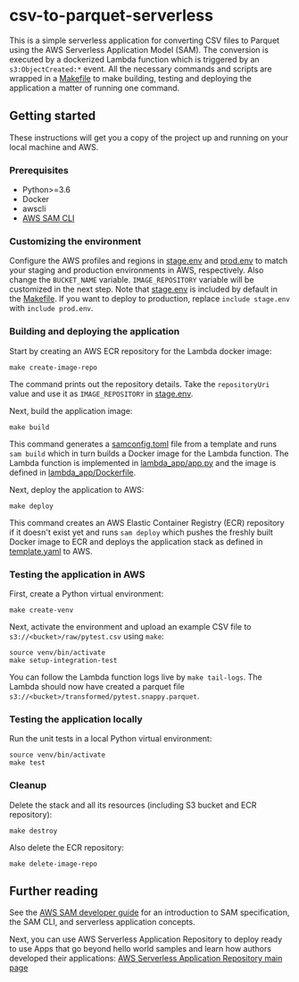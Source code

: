 # csv-to-parquet-serverless

This is a simple serverless application for converting CSV files to Parquet using the AWS Serverless Application Model (SAM). 
The conversion is executed by a dockerized Lambda function which is triggered by an `s3:ObjectCreated:*` event. 
All the necessary commands and scripts are wrapped in a [Makefile](Makefile) to make building, testing and deploying the application a matter of running one command.

## Getting started

These instructions will get you a copy of the project up and running on your local machine and AWS.

### Prerequisites

* Python>=3.6
* Docker
* awscli
* [AWS SAM CLI](https://docs.aws.amazon.com/serverless-application-model/latest/developerguide/serverless-sam-cli-install.html)


### Customizing the environment

Configure the AWS profiles and regions in [stage.env](stage.env) and [prod.env](prod.env) to match your staging and production environments in AWS, respectively. Also change the `BUCKET_NAME` variable. `IMAGE_REPOSITORY` variable will be customized in the next step. Note that [stage.env](stage.env) is included by default in the [Makefile](Makefile). If you want to deploy to production, replace `include stage.env` with `include prod.env`.

### Building and deploying the application

Start by creating an AWS ECR repository for the Lambda docker image:
    
    make create-image-repo

The command prints out the repository details. Take the `repositoryUri` value and use it as `IMAGE_REPOSITORY` in [stage.env](stage.env).

Next, build the application image:

    make build

This command generates a [samconfig.toml](samconfig.toml) file from a template and runs `sam build` which in turn builds a Docker image for the Lambda function. The Lambda function is implemented in [lambda_app/app.py](lambda_app/app.py) and the image is defined in [lambda_app/Dockerfile](lambda_app/Dockerfile).

Next, deploy the application to AWS:

    make deploy

This command creates an AWS Elastic Container Registry (ECR) repository if it doesn't exist yet and runs `sam deploy` which pushes the freshly built Docker image to ECR and deploys the application stack as defined in [template.yaml](template.yaml) to AWS.


### Testing the application in AWS

First, create a Python virtual environment:

    make create-venv

Next, activate the environment and upload an example CSV file to `s3://<bucket>/raw/pytest.csv` using `make`:

    source venv/bin/activate
    make setup-integration-test

You can follow the Lambda function logs live by `make tail-logs`. 
The Lambda should now have created a parquet file `s3://<bucket>/transformed/pytest.snappy.parquet`.

### Testing the application locally

Run the unit tests in a local Python virtual environment:

    source venv/bin/activate
    make test

### Cleanup

Delete the stack and all its resources (including S3 bucket and ECR repository):

    make destroy

Also delete the ECR repository:

    make delete-image-repo

## Further reading

See the [AWS SAM developer guide](https://docs.aws.amazon.com/serverless-application-model/latest/developerguide/what-is-sam.html) for an introduction to SAM specification, the SAM CLI, and serverless application concepts.

Next, you can use AWS Serverless Application Repository to deploy ready to use Apps that go beyond hello world samples and learn how authors developed their applications: [AWS Serverless Application Repository main page](https://aws.amazon.com/serverless/serverlessrepo/)
